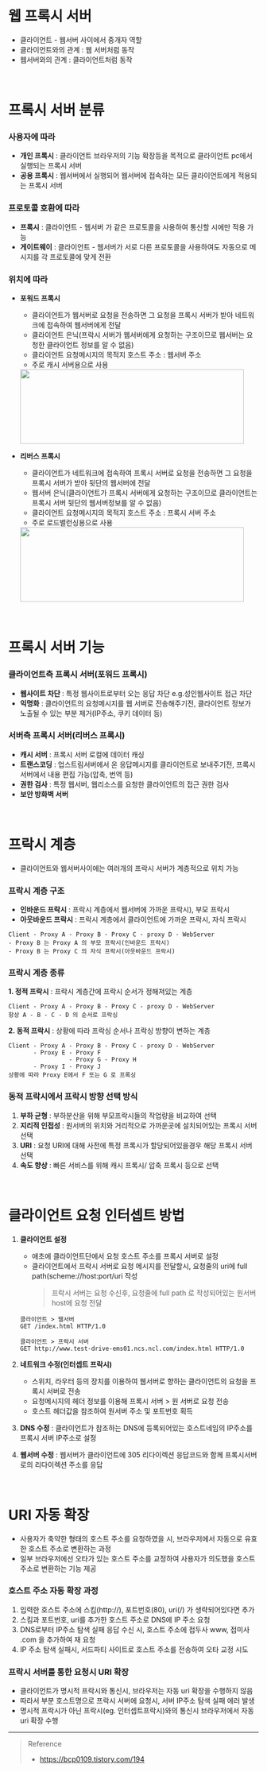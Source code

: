 # 웹 프록시 서버
* 클라이언트 - 웹서버 사이에서 중개자 역할
* 클라이언트와의 관계 : 웹 서버처럼 동작
* 웹서버와의 관계 : 클라이언트처럼 동작

<br>

# 프록시 서버 분류
### 사용자에 따라
* **개인 프록시** : 클라이언트 브라우저의 기능 확장등을 목적으로 클라이언트 pc에서 실행되는 프록시 서버
* **공용 프록시** : 웹서버에서 실행되어 웹서버에 접속하는 모든 클라이언트에게 적용되는 프록시 서버
### 프로토콜 호환에 따라
* **프록시** : 클라이언트 - 웹서버 가 같은 프로토콜을 사용하여 통신할 시에만 적용 가능
* **게이트웨이** : 클라이언트 - 웹서버가 서로 다른 프로토콜을 사용하여도 자동으로 메시지를 각 프로토콜에 맞게 전환
### 위치에 따라
* **포워드 프록시**
	* 클라이언트가 웹서버로 요청을 전송하면 그 요청을 프록시 서버가 받아 네트워크에 접속하여 웹서버에게 전달
	* 클라이언트 은닉(프락시 서버가 웹서버에게 요청하는 구조이므로 웹서버는 요청한 클라이언트 정보를 알 수 없음)
	* 클라이언트 요청메시지의 목적지 호스트 주소 : 웹서버 주소
	* 주로 캐시 서버용으로 사용
	
	<img src="https://user-images.githubusercontent.com/48702893/140512429-e16aeded-d089-45be-b442-c2aff3dbc363.png" width="450" height="150">

* **리버스 프록시**
	* 클라이언트가 네트워크에 접속하여 프록시 서버로 요청을 전송하면 그 요청을 프록시 서버가 받아 뒷단의 웹서버에 전달
	* 웹서버 은닉(클라이언트가 프록시 서버에게 요청하는 구조이므로 클라이언트는 프록시 서버 뒷단의 웹서버정보를 알 수 없음)
	* 클라이언트 요청메시지의 목적지 호스트 주소 : 프록시 서버 주소
	* 주로 로드밸런싱용으로 사용
	
	<img src="https://user-images.githubusercontent.com/48702893/140512447-ff3faabd-4acd-4e5c-8d01-ecc091a87cbc.png" width="450" height="150">
	
<br>

# 프록시 서버 기능
### 클라이언트측 프록시 서버(포워드 프록시)
* **웹사이트 차단** : 특정 웹사이트로부터 오는 응답 차단 e.g.성인웹사이트 접근 차단
* **익명화** : 클라이언트의 요청메시지를 웹 서버로 전송해주기전, 클라이언트 정보가 노출될 수 있는 부분 제거(IP주소, 쿠키 데이터 등)

### 서버측 프록시 서버(리버스 프록시)
* **캐시 서버** : 프록시 서버 로컬에 데이터 캐싱
* **트랜스코딩** : 업스트림서버에서 온 응답메시지를 클라이언트로 보내주기전, 프록시서버에서 내용 편집 가능(압축, 번역 등)
* **권한 검사** : 특정 웹서버, 웹리소스를 요청한 클라이언트의 접근 권한 검사
* **보안 방화벽 서버**

<br>

# 프락시 계층
* 클라이언트와 웹서버사이에는 여러개의 프락시 서버가 계층적으로 위치 가능
### 프락시 계층 구조
* **인바운드 프락시** : 프락시 계층에서 웹서버에 가까운 프락시), 부모 프락시
* **아웃바운드 프락시** : 프락시 계층에서 클라이언트에 가까운 프락시, 자식 프락시
```
Client - Proxy A - Proxy B - Proxy C - proxy D - WebServer
- Proxy B 는 Proxy A 의 부모 프락시(인바운드 프락시)
- Proxy B 는 Proxy C 의 자식 프락시(아웃바운드 프락시)
```

### 프락시 계층 종류
**1. 정적 프락시** : 프락시 계층간에 프락시 순서가 정해져있는 계층
```
Client - Proxy A - Proxy B - Proxy C - proxy D - WebServer
항상 A - B - C - D 의 순서로 프락싱
```
**2. 동적 프락시** : 상황에 따라 프락싱 순서나 프락싱 방향이 변하는 계층
```
Client - Proxy A - Proxy B - Proxy C - proxy D - WebServer
       - Proxy E - Proxy F
                 - Proxy G - Proxy H
       - Proxy I - Proxy J
상황에 따라 Proxy E에서 F 또는 G 로 프록싱
```

### 동적 프락시에서 프락시 방향 선택 방식
1. **부하 균형** : 부하분산을 위해 부모프락시들의 작업량을 비교하여 선택
2. **지리적 인접성** : 원서버의 위치와 거리적으로 가까운곳에 설치되어있는 프록시 서버 선택
3. **URI** : 요청 URI에 대해 사전에 특정 프록시가 할당되어있을경우 해당 프록시 서버 선택
4. **속도 향상** : 빠른 서비스를 위해 캐시 프록시/ 압축 프록시 등으로 선택

<br>

# 클라이언트 요청 인터셉트 방법
1. **클라이언트 설정**
	* 애초에 클라이언트단에서 요청 호스트 주소를 프록시 서버로 설정
	* 클라이언트에서 프락시 서버로 요청 메시지를 전달할시, 요청줄의 uri에 full path(scheme://host:port/uri 작성
		> 프락시 서버는 요청 수신후, 요청줄에 full path 로 작성되어있는 원서버 host에 요청 전달
	```
	클라이언트 > 웹서버
	GET /index.html HTTP/1.0
	
	클라이언트 > 프락시 서버
	GET http://www.test-drive-ems01.ncs.ncl.com/index.html HTTP/1.0
	```
	
2. **네트워크 수정(인터셉트 프락시)**
	* 스위치, 라우터 등의 장치를 이용하여 웹서버로 향하는 클라이언트의 요청을 프록시 서버로 전송
	* 요청메시지의 헤더 정보를 이용해 프록시 서버 > 원 서버로 요청 전송 
	* 호스트 헤더값을 참조하여 원서버 주소 및 포트번호 획득
3. **DNS 수정** : 클라이언트가 참조하는 DNS에 등록되어있는 호스트네임의 IP주소를 프록시 서버 IP주소로 설정
4. **웹서버 수정** : 웹서버가 클라이언트에 305 리다이렉션 응답코드와 함께 프록시서버로의 리다이렉션 주소를 응답

<br>

# URI 자동 확장
* 사용자가 축약한 형태의 호스트 주소를 요청하였을 시, 브라우저에서 자동으로 유효한 호스트 주소로 변환하는 과정
* 일부 브라우저에선 오타가 있는 호스트 주소를 교정하여 사용자가 의도했을 호스트 주소로 변환하는 기능 제공
### 호스트 주소 자동 확장 과정
1. 입력한 호스트 주소에 스킴(http://), 포트번호(80), uri(/) 가 생략되어있다면 추가
2. 스킴과 포트번호, uri를 추가한 호스트 주소로 DNS에 IP 주소 요청
3. DNS로부터 IP주소 탐색 실패 응답 수신 시, 호스트 주소에 접두사 www, 접미사 .com 을 추가하여 재 요청
4. IP 주소 탐색 실패시, 서드파티 사이트로 호스트 주소를 전송하여 오타 교정 시도

### 프락시 서버를 통한 요청시 URI 확장
* 클라이언트가 명시적 프락시와 통신시, 브라우저는 자동 uri 확장을 수행하지 않음
* 따라서 부분 호스트명으로 프락시 서버에 요청시, 서버 IP주소 탐색 실패 에러 발생
* 명시적 프락시가 아닌 프락시(eg. 인터셉트프락시)와의 통신시 브라우저에서 자동 uri 확장 수행

***
> Reference
> * https://bcp0109.tistory.com/194